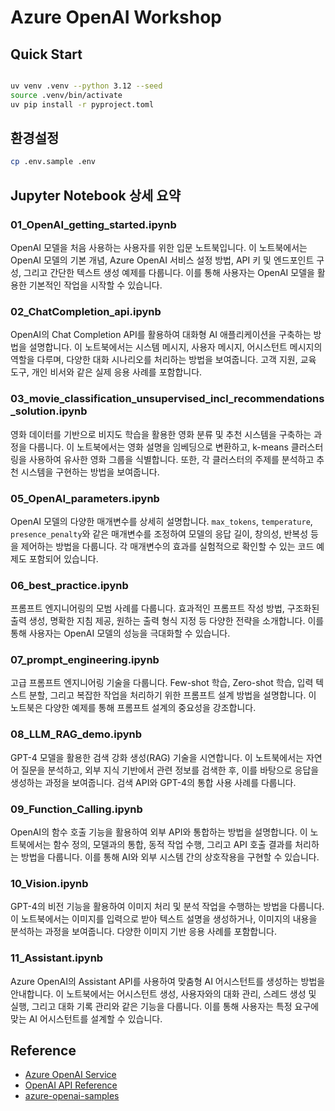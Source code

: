 # Azure OpenAI Workshop 

## Quick Start

```bash

uv venv .venv --python 3.12 --seed
source .venv/bin/activate
uv pip install -r pyproject.toml

```

## 환경설정

```bash
cp .env.sample .env
```

## Jupyter Notebook 상세 요약

### 01_OpenAI_getting_started.ipynb
OpenAI 모델을 처음 사용하는 사용자를 위한 입문 노트북입니다. 이 노트북에서는 OpenAI 모델의 기본 개념, Azure OpenAI 서비스 설정 방법, API 키 및 엔드포인트 구성, 그리고 간단한 텍스트 생성 예제를 다룹니다. 이를 통해 사용자는 OpenAI 모델을 활용한 기본적인 작업을 시작할 수 있습니다.

### 02_ChatCompletion_api.ipynb
OpenAI의 Chat Completion API를 활용하여 대화형 AI 애플리케이션을 구축하는 방법을 설명합니다. 이 노트북에서는 시스템 메시지, 사용자 메시지, 어시스턴트 메시지의 역할을 다루며, 다양한 대화 시나리오를 처리하는 방법을 보여줍니다. 고객 지원, 교육 도구, 개인 비서와 같은 실제 응용 사례를 포함합니다.

### 03_movie_classification_unsupervised_incl_recommendations_solution.ipynb
영화 데이터를 기반으로 비지도 학습을 활용한 영화 분류 및 추천 시스템을 구축하는 과정을 다룹니다. 이 노트북에서는 영화 설명을 임베딩으로 변환하고, k-means 클러스터링을 사용하여 유사한 영화 그룹을 식별합니다. 또한, 각 클러스터의 주제를 분석하고 추천 시스템을 구현하는 방법을 보여줍니다.

### 05_OpenAI_parameters.ipynb
OpenAI 모델의 다양한 매개변수를 상세히 설명합니다. `max_tokens`, `temperature`, `presence_penalty`와 같은 매개변수를 조정하여 모델의 응답 길이, 창의성, 반복성 등을 제어하는 방법을 다룹니다. 각 매개변수의 효과를 실험적으로 확인할 수 있는 코드 예제도 포함되어 있습니다.

### 06_best_practice.ipynb
프롬프트 엔지니어링의 모범 사례를 다룹니다. 효과적인 프롬프트 작성 방법, 구조화된 출력 생성, 명확한 지침 제공, 원하는 출력 형식 지정 등 다양한 전략을 소개합니다. 이를 통해 사용자는 OpenAI 모델의 성능을 극대화할 수 있습니다.

### 07_prompt_engineering.ipynb
고급 프롬프트 엔지니어링 기술을 다룹니다. Few-shot 학습, Zero-shot 학습, 입력 텍스트 분할, 그리고 복잡한 작업을 처리하기 위한 프롬프트 설계 방법을 설명합니다. 이 노트북은 다양한 예제를 통해 프롬프트 설계의 중요성을 강조합니다.

### 08_LLM_RAG_demo.ipynb
GPT-4 모델을 활용한 검색 강화 생성(RAG) 기술을 시연합니다. 이 노트북에서는 자연어 질문을 분석하고, 외부 지식 기반에서 관련 정보를 검색한 후, 이를 바탕으로 응답을 생성하는 과정을 보여줍니다. 검색 API와 GPT-4의 통합 사용 사례를 다룹니다.

### 09_Function_Calling.ipynb
OpenAI의 함수 호출 기능을 활용하여 외부 API와 통합하는 방법을 설명합니다. 이 노트북에서는 함수 정의, 모델과의 통합, 동적 작업 수행, 그리고 API 호출 결과를 처리하는 방법을 다룹니다. 이를 통해 AI와 외부 시스템 간의 상호작용을 구현할 수 있습니다.

### 10_Vision.ipynb
GPT-4의 비전 기능을 활용하여 이미지 처리 및 분석 작업을 수행하는 방법을 다룹니다. 이 노트북에서는 이미지를 입력으로 받아 텍스트 설명을 생성하거나, 이미지의 내용을 분석하는 과정을 보여줍니다. 다양한 이미지 기반 응용 사례를 포함합니다.

### 11_Assistant.ipynb
Azure OpenAI의 Assistant API를 사용하여 맞춤형 AI 어시스턴트를 생성하는 방법을 안내합니다. 이 노트북에서는 어시스턴트 생성, 사용자와의 대화 관리, 스레드 생성 및 실행, 그리고 대화 기록 관리와 같은 기능을 다룹니다. 이를 통해 사용자는 특정 요구에 맞는 AI 어시스턴트를 설계할 수 있습니다.

## Reference
- [Azure OpenAI Service](https://learn.microsoft.com/en-us/azure/cognitive-services/openai/)
- [OpenAI API Reference](https://platform.openai.com/docs/api-reference)
- [azure-openai-samples](https://github.com/Azure/azure-openai-samples)
